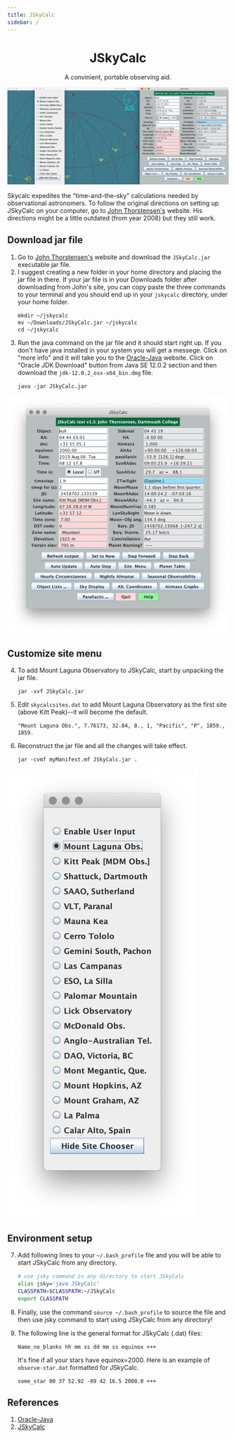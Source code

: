 ```yaml
---
title: JSkyCalc
sidebar: /
---
```

<h1 align="center">
  JSkyCalc
</h1>
<p align="center">A convinient, portable observing aid.</p>

![jskycalc](../../src/images/jskycalc.png)

Skycalc expedites the "time-and-the-sky" calculations needed by observational astronomers. To follow the original directions on setting up JSkyCalc on your computer, go to [John Thorstensen's][2] website. His directions might be a little outdated (from year 2008) but they still work.

## Download jar file
1. Go to [John Thorstensen's][2] website and download the `JSkyCalc.jar` executable jar file.
2. I suggest creating a new folder in your home directory and placing the jar file in there. If your jar file is in your Downloads folder after downloading from John's site, you can copy paste the three commands to your terminal and you should end up in your `jskycalc` directory, under your home folder.
   ```
   mkdir ~/jskycalc
   mv ~/Downloads/JSkyCalc.jar ~/jskycalc
   cd ~/jskycalc
   ```
3. Run the java command on the jar file and it should start right up. If you don't have java installed in your system you will get a messege. Click on "more info" and it will take you to the [Oracle-Java][1] website.  Click on "Oracle JDK Download" button from Java SE 12.0.2 section and then download the `jdk-12.0.2_osx-x64_bin.dmg` file.
   ```
   java -jar JSkyCalc.jar
   ```

![jskycalc-install]

## Customize site menu
4. To add Mount Laguna Observatory to JSkyCalc, start by unpacking the jar file.
   ```
   jar -xvf JSkyCalc.jar
   ```
5. Edit `skycalcsites.dat` to add Mount Laguna Observatory as the first site (above Kitt Peak)--it will become the default.

   ```
   "Mount Laguna Obs.", 7.76173, 32.84, 8., 1, "Pacific", "P", 1859., 1859.
   ```
6. Reconstruct the jar file and all the changes will take effect.
   ```
   jar -cvmf myManifest.mf JSkyCalc.jar .
   ```
   
![jskycalc-custom]

## Environment setup
7. Add following lines to your `~/.bash_profile` file and you will be able to start JSkyCalc from any directory.

   ```bash
   # use jsky command in any directory to start JSkyCalc
   alias jsky='java JSkyCalc'
   CLASSPATH=$CLASSPATH:~/JSkyCalc
   export CLASSPATH
   ```
8. Finally, use the command `source ~/.bash_profile` to source the file and then use jsky command to start using JSkyCalc from any directory!
8. The following line is the general format for JSkyCalc (.dat) files:

   ```
   Name_no_blanks hh mm ss dd mm ss equinox +++
   ```

   It's fine if all your stars have equinox=2000. Here is an example of `observe-star.dat` formatted for JSkyCalc.

   ```
   some_star 00 37 52.92 -09 42 16.5 2000.0 +++
   ```

## References
1. [Oracle-Java][1]
2. [JSkyCalc][2]

[1]: https://www.oracle.com/technetwork/java/javase/downloads/index.html
[2]: https://www.dartmouth.edu/~physics/labs/skycalc/flyer.html

[jskycalc-install]: ../../src/images/jskycalc-install.png
[jskycalc-custom]: ../../src/images/jskycalc-custom.png
